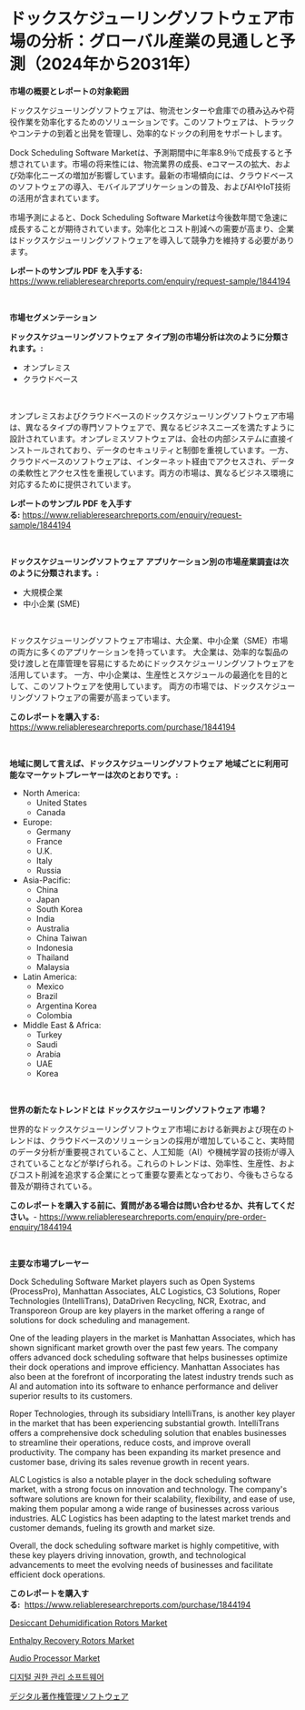 <p><h1>ドックスケジューリングソフトウェア市場の分析：グローバル産業の見通しと予測（2024年から2031年）</h1></p><p><strong>市場の概要とレポートの対象範囲</strong></p>
<p><p>ドックスケジューリングソフトウェアは、物流センターや倉庫での積み込みや荷役作業を効率化するためのソリューションです。このソフトウェアは、トラックやコンテナの到着と出発を管理し、効率的なドックの利用をサポートします。</p><p>Dock Scheduling Software Marketは、予測期間中に年率8.9％で成長すると予想されています。市場の将来性には、物流業界の成長、eコマースの拡大、および効率化ニーズの増加が影響しています。最新の市場傾向には、クラウドベースのソフトウェアの導入、モバイルアプリケーションの普及、およびAIやIoT技術の活用が含まれています。</p><p>市場予測によると、Dock Scheduling Software Marketは今後数年間で急速に成長することが期待されています。効率化とコスト削減への需要が高まり、企業はドックスケジューリングソフトウェアを導入して競争力を維持する必要があります。</p></p>
<p><strong>レポートのサンプル PDF を入手する:</strong> <a href="https://www.reliableresearchreports.com/enquiry/request-sample/1844194">https://www.reliableresearchreports.com/enquiry/request-sample/1844194</a></p>
<p>&nbsp;</p>
<p><strong>市場セグメンテーション</strong></p>
<p><strong>ドックスケジューリングソフトウェア タイプ別の市場分析は次のように分類されます。:</strong></p>
<p><ul><li>オンプレミス</li><li>クラウドベース</li></ul></p>
<p>&nbsp;</p>
<p><p>オンプレミスおよびクラウドベースのドックスケジューリングソフトウェア市場は、異なるタイプの専門ソフトウェアで、異なるビジネスニーズを満たすように設計されています。オンプレミスソフトウェアは、会社の内部システムに直接インストールされており、データのセキュリティと制御を重視しています。一方、クラウドベースのソフトウェアは、インターネット経由でアクセスされ、データの柔軟性とアクセス性を重視しています。両方の市場は、異なるビジネス環境に対応するために提供されています。</p></p>
<p><strong>レポートのサンプル PDF を入手する:</strong>&nbsp;<a href="https://www.reliableresearchreports.com/enquiry/request-sample/1844194">https://www.reliableresearchreports.com/enquiry/request-sample/1844194</a></p>
<p>&nbsp;</p>
<p><strong> ドックスケジューリングソフトウェア アプリケーション別の市場産業調査は次のように分類されます。:</strong></p>
<p><ul><li>大規模企業</li><li>中小企業 (SME)</li></ul></p>
<p>&nbsp;</p>
<p><p>ドックスケジューリングソフトウェア市場は、大企業、中小企業（SME）市場の両方に多くのアプリケーションを持っています。 大企業は、効率的な製品の受け渡しと在庫管理を容易にするためにドックスケジューリングソフトウェアを活用しています。 一方、中小企業は、生産性とスケジュールの最適化を目的として、このソフトウェアを使用しています。 両方の市場では、ドックスケジューリングソフトウェアの需要が高まっています。</p></p>
<p><strong>このレポートを購入する:</strong>&nbsp; <a href="https://www.reliableresearchreports.com/purchase/1844194">https://www.reliableresearchreports.com/purchase/1844194</a></p>
<p>&nbsp;</p>
<p><strong>地域に関して言えば、ドックスケジューリングソフトウェア 地域ごとに利用可能なマーケットプレーヤーは次のとおりです。:</strong></p>
<p><ul>
    <li>
        North America:
        <ul>
            <li>United States</li>
            <li>Canada</li>
        </ul>
    </li>
    <li>
        Europe:
        <ul>
            <li>Germany</li>
            <li>France</li>
            <li>U.K.</li>
            <li>Italy</li>
            <li>Russia</li>
        </ul>
    </li>
    <li>
        Asia-Pacific:
        <ul>
            <li>China</li>
            <li>Japan</li>
            <li>South Korea</li>
            <li>India</li>
            <li>Australia</li>
            <li>China Taiwan</li>
            <li>Indonesia</li>
            <li>Thailand</li>
            <li>Malaysia</li>
        </ul>
    </li>
    <li>
        Latin America:
        <ul>
            <li>Mexico</li>
            <li>Brazil</li>
            <li>Argentina Korea</li>
            <li>Colombia</li>
        </ul>
    </li>
    <li>
        Middle East & Africa:
        <ul>
            <li>Turkey</li>
            <li>Saudi</li>
            <li>Arabia</li>
            <li>UAE</li>
            <li>Korea</li>
        </ul>
    </li>
    </ul></p>
<p>&nbsp;</p>
<p><strong>世界の新たなトレンドとは ドックスケジューリングソフトウェア 市場？</strong></p>
<p><p>世界的なドックスケジューリングソフトウェア市場における新興および現在のトレンドは、クラウドベースのソリューションの採用が増加していること、実時間のデータ分析が重要視されていること、人工知能（AI）や機械学習の技術が導入されていることなどが挙げられる。これらのトレンドは、効率性、生産性、およびコスト削減を追求する企業にとって重要な要素となっており、今後もさらなる普及が期待されている。</p></p>
<p><strong>このレポートを購入する前に、質問がある場合は問い合わせるか、共有してください。</strong>- <a href="https://www.reliableresearchreports.com/enquiry/pre-order-enquiry/1844194">https://www.reliableresearchreports.com/enquiry/pre-order-enquiry/1844194</a></p>
<p>&nbsp;</p>
<p><strong>主要な市場プレーヤー</strong></p>
<p><p>Dock Scheduling Software Market players such as Open Systems (ProcessPro), Manhattan Associates, ALC Logistics, C3 Solutions, Roper Technologies (IntelliTrans), DataDriven Recycling, NCR, Exotrac, and Transporeon Group are key players in the market offering a range of solutions for dock scheduling and management.</p><p>One of the leading players in the market is Manhattan Associates, which has shown significant market growth over the past few years. The company offers advanced dock scheduling software that helps businesses optimize their dock operations and improve efficiency. Manhattan Associates has also been at the forefront of incorporating the latest industry trends such as AI and automation into its software to enhance performance and deliver superior results to its customers.</p><p>Roper Technologies, through its subsidiary IntelliTrans, is another key player in the market that has been experiencing substantial growth. IntelliTrans offers a comprehensive dock scheduling solution that enables businesses to streamline their operations, reduce costs, and improve overall productivity. The company has been expanding its market presence and customer base, driving its sales revenue growth in recent years.</p><p>ALC Logistics is also a notable player in the dock scheduling software market, with a strong focus on innovation and technology. The company's software solutions are known for their scalability, flexibility, and ease of use, making them popular among a wide range of businesses across various industries. ALC Logistics has been adapting to the latest market trends and customer demands, fueling its growth and market size.</p><p>Overall, the dock scheduling software market is highly competitive, with these key players driving innovation, growth, and technological advancements to meet the evolving needs of businesses and facilitate efficient dock operations.</p></p>
<p><strong>このレポートを購入する:</strong>&nbsp;&nbsp;<a href="https://www.reliableresearchreports.com/purchase/1844194">https://www.reliableresearchreports.com/purchase/1844194</a></p>
<p><p><a href="https://rainy-horn-d69.notion.site/Desiccant-Dehumidification-Rotors-Market-Research-Report-Reveals-The-Latest-Trends-And-Opportunities-eb343390b3024cf09ec336400007212a">Desiccant Dehumidification Rotors Market</a></p><p><a href="https://woozy-pyroraptor-a1f.notion.site/Enthalpy-Recovery-Rotors-Market-Insights-Market-Players-and-Forecast-Till-2031-47a791825b024c4da6d0e7f3717dfb33">Enthalpy Recovery Rotors Market</a></p><p><a href="https://view.publitas.com/reportprime-1/audio-processor-market-size-2024-2031-global-industrial-analysis-key-geographical-regions-market-share-top-key-players-product-types-and-forecast-research-report/">Audio Processor Market</a></p><p><a href="https://github.com/vs10l4sfg5c/Market-Research-Report-List-1/blob/main/4816578185491.md">디지털 권한 관리 소프트웨어</a></p><p><a href="https://github.com/cnnriuez22368/Market-Research-Report-List-1/blob/main/8336905185496.md">デジタル著作権管理ソフトウェア</a></p></p>